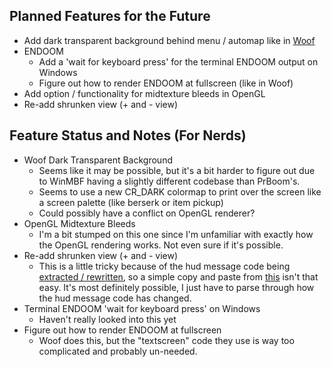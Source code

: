 ## Planned Features for the Future
- Add dark transparent background behind menu / automap like in [Woof](https://github.com/fabiangreffrath/woof)
- ENDOOM
  - Add a 'wait for keyboard press' for the terminal ENDOOM output on Windows
  - Figure out how to render ENDOOM at fullscreen (like in Woof)
- Add option / functionality for midtexture bleeds in OpenGL
- Re-add shrunken view (+ and - view)

## Feature Status and Notes (For Nerds)
- Woof Dark Transparent Background
  - Seems like it may be possible, but it's a bit harder to figure out due to WinMBF having a slightly different codebase than PrBoom's.
  - Seems to use a new CR_DARK colormap to print over the screen like a screen palette (like berserk or item pickup)
  - Could possibly have a conflict on OpenGL renderer?
- OpenGL Midtexture Bleeds
  - I'm a bit stumped on this one since I'm unfamiliar with exactly how the OpenGL rendering works. Not even sure if it's possible.
- Re-add shrunken view (+ and - view)
  - This is a little tricky because of the hud message code being [extracted / rewritten](https://github.com/kraflab/dsda-doom/commit/58cdb8b0d8b3fe2762c922aa2c66594c2040de09), so a simple copy and paste from [this](https://github.com/kraflab/dsda-doom/commit/697ccec56e4fefa1376097d2cc632963cb2b56e5) isn't that easy. It's most definitely possible, I just have to parse through how the hud message code has changed.
- Terminal ENDOOM 'wait for keyboard press' on Windows
  - Haven't really looked into this yet
- Figure out how to render ENDOOM at fullscreen
  - Woof does this, but the "textscreen" code they use is way too complicated and probably un-needed.